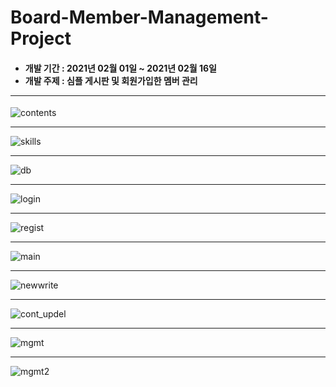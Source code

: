 # Board-Member-Management-Project
<h4>
<ul>
<li>개발 기간 : 2021년 02월 01일 ~ 2021년 02월 16일</li>
<li>개발 주제 : 심플 게시판 및 회원가입한 멤버 관리</li>
</ul>
<hr> 
</h4>

![contents](https://user-images.githubusercontent.com/61300555/107963741-e4b50b80-6feb-11eb-90a4-c8075844a7ce.PNG)
<hr>

![skills](https://user-images.githubusercontent.com/61300555/107964309-7d4b8b80-6fec-11eb-96a3-803795de1553.PNG)
<hr>

![db](https://user-images.githubusercontent.com/61300555/107964570-c69bdb00-6fec-11eb-9a35-3775a39ec1b9.PNG)
<hr>

![login](https://user-images.githubusercontent.com/61300555/107964710-ea5f2100-6fec-11eb-8f68-151b27814c8a.PNG)
<hr>

![regist](https://user-images.githubusercontent.com/61300555/107964833-12e71b00-6fed-11eb-89d5-318d21dcab52.PNG)
<hr>

![main](https://user-images.githubusercontent.com/61300555/107964923-33af7080-6fed-11eb-887c-4cae21e3dd4b.PNG)
<hr>

![newwrite](https://user-images.githubusercontent.com/61300555/107965006-5477c600-6fed-11eb-9e11-350d1a08f6ef.PNG)
<hr>

![cont_updel](https://user-images.githubusercontent.com/61300555/107965103-7113fe00-6fed-11eb-95a4-096eb594eb66.PNG)
<hr>

![mgmt](https://user-images.githubusercontent.com/61300555/107965195-91dc5380-6fed-11eb-826c-de22e57b4201.PNG)
<hr>

![mgmt2](https://user-images.githubusercontent.com/61300555/107965291-b46e6c80-6fed-11eb-8a47-37070a59f76c.PNG)
